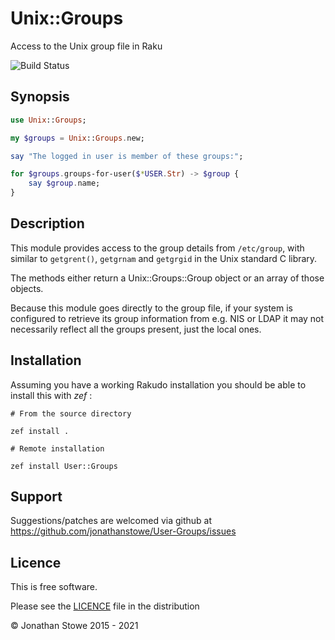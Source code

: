 # Unix::Groups

Access to the Unix group file in Raku

![Build Status](https://github.com/jonathanstowe/Unix-Groups/workflows/CI/badge.svg)

## Synopsis

```raku
use Unix::Groups;

my $groups = Unix::Groups.new;

say "The logged in user is member of these groups:";

for $groups.groups-for-user($*USER.Str) -> $group {
	say $group.name;
}
```

## Description

This module provides access to the group details from ```/etc/group```,
with similar to ```getgrent()```, ```getgrnam``` and ```getgrgid```
in the Unix standard C library.

The methods either return a Unix::Groups::Group object or an array of
those objects.

Because this module goes directly to the group file, if your system is
configured to retrieve its group information from e.g. NIS or LDAP it
may not necessarily reflect all the groups present, just the local ones.

## Installation

Assuming you have a working Rakudo installation you should be able to install this with *zef* :

    # From the source directory
   
    zef install .

    # Remote installation

    zef install User::Groups

## Support

Suggestions/patches are welcomed via github at https://github.com/jonathanstowe/User-Groups/issues

## Licence

This is free software.

Please see the [LICENCE](LICENCE) file in the distribution

© Jonathan Stowe 2015 - 2021

